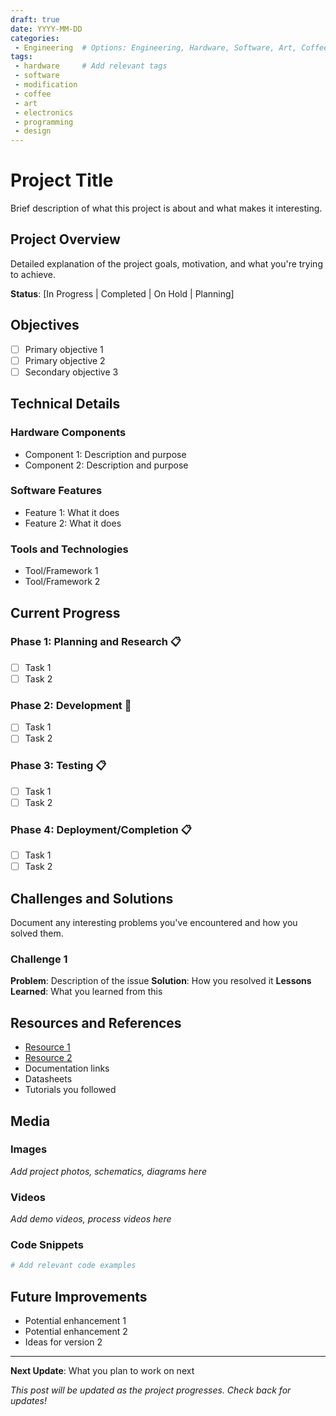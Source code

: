 ```yaml
---
draft: true
date: YYYY-MM-DD
categories:
 - Engineering  # Options: Engineering, Hardware, Software, Art, Coffee, Modifications
tags:
 - hardware     # Add relevant tags
 - software
 - modification
 - coffee
 - art
 - electronics
 - programming
 - design
---
```


# Project Title

Brief description of what this project is about and what makes it interesting.

## Project Overview

Detailed explanation of the project goals, motivation, and what you're trying to achieve.

**Status**: [In Progress | Completed | On Hold | Planning]

## Objectives

- [ ] Primary objective 1
- [ ] Primary objective 2
- [ ] Secondary objective 3

## Technical Details

### Hardware Components
- Component 1: Description and purpose
- Component 2: Description and purpose

### Software Features
- Feature 1: What it does
- Feature 2: What it does

### Tools and Technologies
- Tool/Framework 1
- Tool/Framework 2

## Current Progress

### Phase 1: Planning and Research 📋
- [ ] Task 1
- [ ] Task 2

### Phase 2: Development 🔄
- [ ] Task 1
- [ ] Task 2

### Phase 3: Testing 📋
- [ ] Task 1
- [ ] Task 2

### Phase 4: Deployment/Completion 📋
- [ ] Task 1
- [ ] Task 2

## Challenges and Solutions

Document any interesting problems you've encountered and how you solved them.

### Challenge 1
**Problem**: Description of the issue
**Solution**: How you resolved it
**Lessons Learned**: What you learned from this

## Resources and References

- [Resource 1](https://example.com)
- [Resource 2](https://example.com)
- Documentation links
- Datasheets
- Tutorials you followed

## Media

### Images
*Add project photos, schematics, diagrams here*

### Videos
*Add demo videos, process videos here*

### Code Snippets
```python
# Add relevant code examples
```

## Future Improvements

- Potential enhancement 1
- Potential enhancement 2
- Ideas for version 2

---

**Next Update**: What you plan to work on next

*This post will be updated as the project progresses. Check back for updates!*